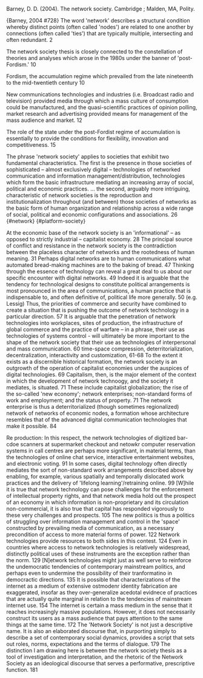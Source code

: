 ﻿Barney, D. D. (2004). The network society. Cambridge ; Malden, MA, Polity.
	
{Barney, 2004 #728}
The word 'network' describes a structural condition whereby distinct points (often called 'nodes') are related to one another by connections (often called 'ties') that are typically multiple, intersecting and often redundant. 2

The network society thesis is closely connected to the constellation of theories and analyses which arose in the 1980s under the banner of 'post-Fordism.' 10

Fordism, the accumulation regime which prevailed from the late nineteenth to the mid-twentieth century 10

New communications technologies and industries (i.e. Broadcast radio and television) provided media through which a mass culture of consumption could be manufactured, and the quasi-scientific practices of opinion polling, market research and advertising provided means for management of the mass audience and market. 12

The role of the state under the post-Fordist regime of accumulation is essentially to provide the conditions for flexibility, innovation and competitiveness. 15

The phrase 'network society' applies to societies that exhibit two fundamental characteristics. The first is the presence in those societies of sophisticated – almost exclusively digital – technologies of networked communication and information management/distribution, technologies which form the basic infrastructure mediating an increasing array of social, political and economic practices.  ... the second, arguably more intriguing, characteristic of network societies is the reproduction and institutionalization throughout (and between) those societies of networks  as the basic form of human organization and relationship across a wide range of social, political and economic configurations and associations. 26 {#network} {#platform-society}

At the economic base of the network society is an 'informational' – as opposed to strictly industrial – capitalist economy. 28
The principal source of conflict and resistance in the network society is the contradiction between the placeless character of networks and the rootedness of human meaning. 31
Perhaps digital networks are to human communications what automated bread-making machines are to the baking of bread. 47
Thinking through the essence of technology can reveal a great deal to us about our specific encounter with digital networks. 49
Indeed it is arguable that the tendency for technological designs to constitute political arrangements is most pronounced in the area of communications, a human practice that is indispensable to, and often definitive of, political life more generally. 50 (e.g. Lessig)
Thus, the priorities of commerce and security have combined to create a situation that is pushing the outcome of network technology in a particular direction. 57
It is arguable that the penetration of network technologies into workplaces, sites of production, the infrastructure of global commerce and the practice of warfare – in a phrase, their use as technologies of systems control  - will ultimately be more important to the shape of the network society that their use as technologies of interpersonal and mass communication. 60
time-space compression, deterritorialization, decentralization, interactivity and customization,  61-68
To the extent it exists as a discernible historical formation, the network society is an outgrowth of the operation of capitalist economies under the auspices of digital technologies. 69
Capitalism, then, is the major element of the context in which the development of network technoogy, and the society it mediates, is situated. 71
These include capitalist globalization; the rise of the so-called 'new economy'; network enterprises; non-standard forms of work and employment; and the status of property. 71
The network enterprise is thus a deterritorialized (though sometimes regionalized) network of networks of economic nodes, a formation whose architecture resembles that of the advanced digital communication technologies that make it possible. 84

Re production: In this respect, the network technologies of digitized bar-cdoe scanners at supermarket checkout and netowkr computer reservation systems in call centres are perhaps more significant, in material terms, than the technologies of online chat service, interactive entertainment websites, and electronic voting. 91
In some cases, digital technology often directly mediates the sort of non-standard work arrangements described above by enabling, for example, various spatially and temporally dislocated work practices and the delivery of 'lifelong learning'/retraining online. 99
[W]hile it is true that network technology can pose challenges for the enforcement of intellectual property rights, and that network media hold out the prospect of an economy in which information is non-proprietary and its circulation non-commercial, it is also true that capital has responded vigorously to these very challenges and prospects. 105
The new politics is thus a politics of struggling over information management and control in the 'space' constructed by prevailing media of communication, as a necessary precondition of access to more material forms of power. 122
Network technologies provide resources to both sides in this contest. 124
Even in countries where access to network technologies is relatively widespread, distinctly political uses of these instruments are the exception rather than the norm. 129
[N]etwork technologies might just as well serve to reinforce the undemocratic tendencies of contemporary mainstream politics, and perhaps even to undermine the possibility of their tranformatino in democractic directions. 135
It is possible that characterizations of the internet as a medium of extensive ostmodenr identity fabrication are exaggerated, insofar as they over-generalize acedotal evidnece of practices that are actually quite marginal in relation to the tendencies of mainstream internet use. 154
The internet is certain a mass medium in the sense that it reaches increasingly massive populations. However, it does not necessarily construct its users as a mass audience that pays attention to the same things at the same time. 172
The 'Network Society' is not just a descriptive name. It is also an elaborated discourse that, in purporting simply to describe a set of contemporary social dynamics, provides a script that sets out roles, norms, expectations and the terms of dialogue. 179
The distinction I am drawing here is between the network society thesis as a tool of investigation and interpretation, and the rhetoric of the Network Society as an ideological discourse that serves a performative, prescriptive function. 181
